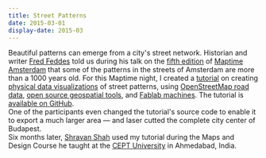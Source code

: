 ```yaml
---
title: Street Patterns
date: 2015-03-01
display-date: 2015-03
---
```


<section>
  <span>
    Beautiful patterns can emerge from a city's street network. Historian and writer <a href="http://www.fredfeddes.nl/">Fred Feddes</a> told us during his talk on the <a href="http://www.meetup.com/Maptime-AMS/events/220184211/">fifth edition</a> of <a href="../maptime">Maptime Amsterdam</a> that some of the patterns in the streets of Amsterdam are more than a 1000 years old. For this Maptime night, I created a <a href="http://maptime-ams.github.io/street-patterns/">tutorial</a> on creating <a href="http://dataphys.org/">physical data visualizations</a> of street patterns, using <a href="http://wiki.openstreetmap.org/wiki/Key:highway">OpenStreetMap road data</a>, <a href="http://turfjs.org/">open source geospatial tools</a>, and <a href="http://fablab.waag.org/machines">Fablab machines</a>. The tutorial is <a href="https://github.com/maptime-ams/street-patterns">available on GitHub</a>.
  </span>
</section>

<section>
  <span>
    One of the participants even changed the tutorial's source code to enable it to export a much larger area — and laser cutted the complete city center of Budapest.
  </span>
</section>


<section>
  <span>
    Six months later, <a href="https://twitter.com/shravanshah">Shravan Shah</a> used my tutorial during the Maps and Design Course he taught at the <a href="http://www.cept.ac.in/">CEPT University</a> in Ahmedabad, India.
  </span>
</section>
